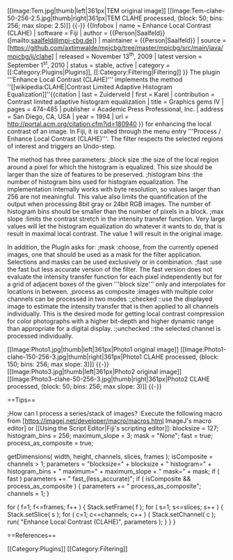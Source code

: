 [[Image:Tem.jpg|thumb|left|361px|TEM original image]]
[[Image:Tem-clahe-50-256-2.5.jpg|thumb|right|361px|TEM CLAHE processed, (block: 50; bins: 256; max slope: 2.5)]]
{{-}}
{{Infobox
| name                   = Enhance Local Contrast (CLAHE)
| software               = Fiji
| author                  = {{Person|Saalfeld}} ([mailto:saalfeld@mpi-cbg.de])
| maintainer             = {{Person|Saalfeld}}
| source                 = [https://github.com/axtimwalde/mpicbg/tree/master/mpicbg/src/main/java/mpicbg/ij/clahe]
| released               = November 13<sup>th</sup>, 2009
| latest version         = September 1<sup>st</sup>, 2010
| status                 = stable, active
| category               = [[:Category:Plugins|Plugins]], [[:Category:Filtering|Filtering]]
}}
The plugin '''Enhance Local Contrast (CLAHE)''' implements the method ''[[wikipedia:CLAHE|Contrast Limited Adaptive Histogram Equalization]]''<ref>{{citation
 | last = Zuiderveld
 | first = Karel
 | contribution = Contrast limited adaptive histogram equalization
 | title = Graphics gems IV
 | pages = 474–485
 | publisher = Academic Press Professional, Inc.
 | address = San Diego, CA, USA
 | year = 1994
 | url = http://portal.acm.org/citation.cfm?id=180940 }} </ref>
for enhancing the local contrast of an image.  In Fiji, it is called through the menu entry '''Process / Enhance Local Contrast (CLAHE)'''.  The filter respects the selected regions of interest and triggers an Undo-step.

The method has three parameters:
;block size
:the size of the local region around a pixel for which the histogram is equalized.  This size should be larger than the size of features to be preserved.
;histogram bins
:the number of histogram bins used for histogram equalization.  The implementation internally works with byte resolution, so values larger than 256 are not meaningful.  This value also limits the quantification of the output when processing 8bit gray or 24bit RGB images.  The number of histogram bins should be smaller than the number of pixels in a block.
;max slope
:limits the contrast stretch in the intensity transfer function.  Very large values will let the histogram equalization do whatever it wants to do, that is result in maximal local contrast.  The value 1 will result in the original image.

In addition, the PlugIn asks for:
;mask
:choose, from the currently opened images, one that should be used as a mask for the filter application.  Selections and masks can be used exclusively or in combination.
;fast
:use the fast but less accurate version of the filter.  The fast version does not evaluate the intensity transfer function for each pixel independently but for a grid of adjacent boxes of the given '''block size''' only and interpolates for locations in between.
;process as composite
:images with multiple color channels can be processed in two modes
:;checked
::use the displayed image to estimate the intensity transfer that is then applied to all channels individually.  This is the desired mode for getting local contrast compression for color photographs with a higher bit-depth and higher dynamic range than appropriate for a digital display.
:;unchecked
::the selected channel is processed individually.

[[Image:Photo1.jpg|thumb|left|361px|Photo1 original image]]
[[Image:Photo1-clahe-150-256-3.jpg|thumb|right|361px|Photo1 CLAHE processed, (block: 150; bins: 256; max slope: 3)]]
{{-}}
[[Image:Photo3.jpg|thumb|left|361px|Photo2 original image]]
[[Image:Photo3-clahe-50-256-3.jpg|thumb|right|361px|Photo2 CLAHE processed, (block: 50; bins: 256; max slope: 3)]]
{{-}}

==Tips==

;How can I process a series/stack of images?
:Execute the following macro from [https://imagej.net/developer/macro/macros.html ImageJ's macro editor] or [[Using the Script Editor|Fiji's scripting editor]]:
<source lang="java">
blocksize = 127;
histogram_bins = 256;
maximum_slope = 3;
mask = "*None*";
fast = true;
process_as_composite = true;

getDimensions( width, height, channels, slices, frames );
isComposite = channels > 1;
parameters =
  "blocksize=" + blocksize +
  " histogram=" + histogram_bins +
  " maximum=" + maximum_slope +
  " mask=" + mask;
if ( fast )
  parameters += " fast_(less_accurate)";
if ( isComposite && process_as_composite ) {
  parameters += " process_as_composite";
  channels = 1;
}
  
for ( f=1; f<=frames; f++ ) {
  Stack.setFrame( f );
  for ( s=1; s<=slices; s++ ) {
    Stack.setSlice( s );
    for ( c=1; c<=channels; c++ ) {
      Stack.setChannel( c );
      run( "Enhance Local Contrast (CLAHE)", parameters );
    }
  }
}
</source>

==References==

<references />

[[Category:Plugins]]
[[Category:Filtering]]
